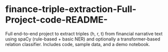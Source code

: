 # finance-triple-extraction-Full-Project-code-README-

Full end-to-end project to extract triples (h, r, t) from financial narrative text using spaCy (rule-based + basic NER) and optionally a transformer-based relation classifier. Includes code, sample data, and a demo notebook.


